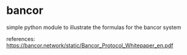 # bancor
simple python module to illustrate the formulas for the bancor system

references:
https://bancor.network/static/Bancor_Protocol_Whitepaper_en.pdf

